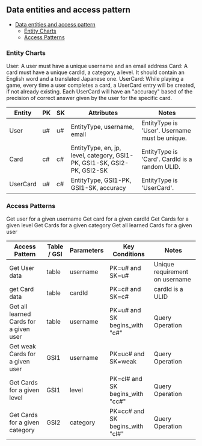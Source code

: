 ## Data entities and access pattern

- [Data entities and access pattern](#data-entities-and-access-pattern)
  - [Entity Charts](#entity-charts)
  - [Access Patterns](#access-patterns)

### Entity Charts

User: A user must have a unique username and an email address
Card: A card must have a unique cardId, a category, a level. It should contain an English word and a translated Japanese one.
UserCard: While playing a game, every time a user completes a card, a UserCard entry will be created, if not already existing. Each UserCard will have an "accuracy" based of the precision of correct answer given by the user for the specific card.

Entity       |	PK	             | SK           | Attributes                  | Notes
-------------|-------------------|--------------|-----------------------------|----------------------------------------------
User         | u#<username>      | u#<username> | EntityType, username, email | EntityType is 'User'. Username must be unique.
Card	       | c#<CardId>        | c#<CardId>   | EntityType, en, jp, level, category, GSI1-PK, GSI1-SK, GSI2-PK, GSI2-SK | EntityType is 'Card'. CardId is a random ULID.
UserCard     | u#<username>      | c#<CardId>   | EntityType, GSI1-PK, GSI1-SK, accuracy | EntityType is 'UserCard'.

### Access Patterns

Get user for a given username
Get card for a given cardId
Get Cards for a given level
Get Cards for a given category
Get all learned Cards for a given user

Access Pattern                         | Table / GSI     | Parameters | Key Conditions | Notes
---------------------------------------|------------|------------|----------------|---------------------
Get User data                          | table | username   | PK=u#<username> and SK=u#<username> | Unique requirement on username
get Card data                          | table | cardId	   | PK=c#<cardId> and SK=c#<cardId> | cardId is a ULID
Get all learned Cards for a given user | table | username   | PK=u#<username> and SK begins_with "c#" | Query Operation
Get weak Cards for a given user	       | GSI1 | username | PK=uc#<username> and SK=weak | Query Operation
Get Cards for a given level            | GSI1 | level | PK=cl#<level> and SK begins_with "cc#" | Query Operation
Get Cards for a given category	       | GSI2 | category | PK=cc#<category> and SK begins_with "cl#" | Query Operation
